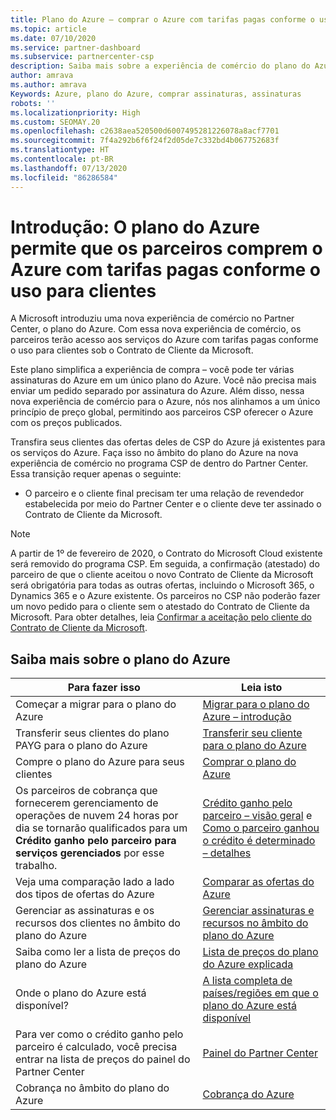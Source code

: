 ```yaml
---
title: Plano do Azure – comprar o Azure com tarifas pagas conforme o uso
ms.topic: article
ms.date: 07/10/2020
ms.service: partner-dashboard
ms.subservice: partnercenter-csp
description: Saiba mais sobre a experiência de comércio do plano do Azure para comprar serviços do Azure com tarifas pagas conforme o uso para os clientes. Conheça também os novos requisitos de segurança.
author: amrava
ms.author: amrava
Keywords: Azure, plano do Azure, comprar assinaturas, assinaturas
robots: ''
ms.localizationpriority: High
ms.custom: SEOMAY.20
ms.openlocfilehash: c2638aea520500d6007495281226078a8acf7701
ms.sourcegitcommit: 7f4a292b6f6f24f2d05de7c332bd4b067752683f
ms.translationtype: HT
ms.contentlocale: pt-BR
ms.lasthandoff: 07/13/2020
ms.locfileid: "86286584"
---
```

# <a name="introduction-azure-plan-lets-partners-buy-azure-at-pay-as-you-go-rates-for-customers"></a>Introdução: O plano do Azure permite que os parceiros comprem o Azure com tarifas pagas conforme o uso para clientes

A Microsoft introduziu uma nova experiência de comércio no Partner Center, o plano do Azure.  Com essa nova experiência de comércio, os parceiros terão acesso aos serviços do Azure com tarifas pagas conforme o uso para clientes sob o Contrato de Cliente da Microsoft.

Este plano simplifica a experiência de compra – você pode ter várias assinaturas do Azure em um único plano do Azure. Você não precisa mais enviar um pedido separado por assinatura do Azure. Além disso, nessa nova experiência de comércio para o Azure, nós nos alinhamos a um único princípio de preço global, permitindo aos parceiros CSP oferecer o Azure com os preços publicados.

Transfira seus clientes das ofertas deles de CSP do Azure já existentes para os serviços do Azure. Faça isso no âmbito do plano do Azure na nova experiência de comércio no programa CSP de dentro do Partner Center. Essa transição requer apenas o seguinte:

- O parceiro e o cliente final precisam ter uma relação de revendedor estabelecida por meio do Partner Center e o cliente deve ter assinado o Contrato de Cliente da Microsoft.

>[!Note]
>A partir de 1º de fevereiro de 2020, o Contrato do Microsoft Cloud existente será removido do programa CSP. Em seguida, a confirmação (atestado) do parceiro de que o cliente aceitou o novo Contrato de Cliente da Microsoft será obrigatória para todas as outras ofertas, incluindo o Microsoft 365, o Dynamics 365 e o Azure existente. Os parceiros no CSP não poderão fazer um novo pedido para o cliente sem o atestado do Contrato de Cliente da Microsoft. Para obter detalhes, leia [Confirmar a aceitação pelo cliente do Contrato de Cliente da Microsoft](confirm-customer-agreement.md).


## <a name="learn-about-the-azure-plan"></a>Saiba mais sobre o plano do Azure

|**Para fazer isso**   |**Leia isto**   |
|------------------|---------------------|
|Começar a migrar para o plano do Azure|[Migrar para o plano do Azure – introdução](azure-plan-get-started.md)
|Transferir seus clientes do plano PAYG para o plano do Azure|[Transferir seu cliente para o plano do Azure](azure-plan-transition.md)|
|Compre o plano do Azure para seus clientes|[Comprar o plano do Azure](purchase-azure-plan.md)|
|Os parceiros de cobrança que fornecerem gerenciamento de operações de nuvem 24 horas por dia se tornarão qualificados para um **Crédito ganho pelo parceiro para serviços gerenciados** por esse trabalho.|[Crédito ganho pelo parceiro – visão geral](partner-earned-credit.md) e [Como o parceiro ganhou o crédito é determinado – detalhes](partner-earned-credit-explanation.md)|
|Veja uma comparação lado a lado dos tipos de ofertas do Azure|[Comparar as ofertas do Azure](compare-azure-offers.md)|
|Gerenciar as assinaturas e os recursos dos clientes no âmbito do plano do Azure|[Gerenciar assinaturas e recursos no âmbito do plano do Azure](azure-plan-manage.md)|
|Saiba como ler a lista de preços do plano do Azure   |[Lista de preços do plano do Azure explicada](azure-plan-price-list.md)|
|Onde o plano do Azure está disponível?|[A lista completa de países/regiões em que o plano do Azure está disponível](https://query.prod.cms.rt.microsoft.com/cms/api/am/binary/RE3QN0x)
|Para ver como o crédito ganho pelo parceiro é calculado, você precisa entrar na lista de preços do painel do Partner Center|[Painel do Partner Center](https://partner.microsoft.com/dashboard/home)|
|Cobrança no âmbito do plano do Azure|[Cobrança do Azure](azure-plan-billing.md)|